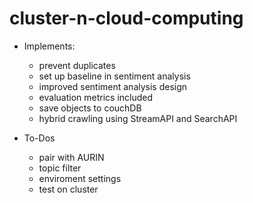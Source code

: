 # cluster-n-cloud-computing
-   Implements:
    -	prevent duplicates
    -   set up baseline in sentiment analysis
    -   improved sentiment analysis design
    -   evaluation metrics included
    -   save objects to couchDB
    -   hybrid crawling using StreamAPI and SearchAPI
    
-   To-Dos
    -   pair with AURIN
    -   topic filter
    -   enviroment settings
    -   test on cluster



